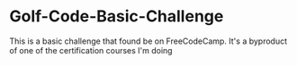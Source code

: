 # Golf-Code-Basic-Challenge
This is a basic challenge that found be on FreeCodeCamp.
It's a byproduct of one of the certification courses I'm doing
